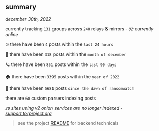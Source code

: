 
## summary
_december 30th, 2022_

currently tracking `131` groups across `240` relays & mirrors - _`82` currently online_

⏲ there have been `4` posts within the `last 24 hours`

🦈 there have been `318` posts within the `month of december`

🪐 there have been `851` posts within the `last 90 days`

🏚 there have been `3395` posts within the `year of 2022`

🦕 there have been `5681` posts `since the dawn of ransomwatch`

there are `68` custom parsers indexing posts

_`20` sites using v2 onion services are no longer indexed - [support.torproject.org](https://support.torproject.org/onionservices/v2-deprecation/)_

> see the project [README](https://github.com/joshhighet/ransomwatch#ransomwatch--) for backend technicals
